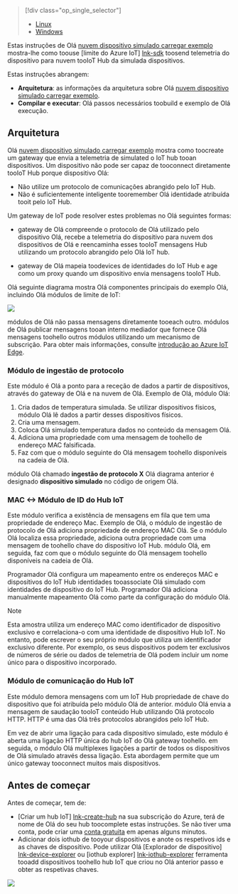 > [!div class="op_single_selector"]
> * [Linux](../articles/iot-hub/iot-hub-linux-iot-edge-simulated-device.md)
> * [Windows](../articles/iot-hub/iot-hub-windows-iot-edge-simulated-device.md)

Estas instruções de Olá [nuvem dispositivo simulado carregar exemplo] mostra-lhe como toouse [limite do Azure IoT] [ lnk-sdk] toosend telemetria do dispositivo para nuvem tooIoT Hub da simulada dispositivos.

Estas instruções abrangem:

* **Arquitetura**: as informações da arquitetura sobre Olá [nuvem dispositivo simulado carregar exemplo].
* **Compilar e executar**: Olá passos necessários toobuild e exemplo de Olá execução.

## <a name="architecture"></a>Arquitetura

Olá [nuvem dispositivo simulado carregar exemplo] mostra como toocreate um gateway que envia a telemetria de simulated o IoT hub tooan dispositivos. Um dispositivo não pode ser capaz de tooconnect diretamente tooIoT Hub porque dispositivo Olá:

* Não utilize um protocolo de comunicações abrangido pelo IoT Hub.
* Não é suficientemente inteligente tooremember Olá identidade atribuída tooit pelo IoT Hub.

Um gateway de IoT pode resolver estes problemas no Olá seguintes formas:

* gateway de Olá compreende o protocolo de Olá utilizado pelo dispositivo Olá, recebe a telemetria do dispositivo para nuvem dos dispositivos de Olá e reencaminha esses tooIoT mensagens Hub utilizando um protocolo abrangido pelo Olá IoT hub.

* gateway de Olá mapeia toodevices de identidades do IoT Hub e age como um proxy quando um dispositivo envia mensagens tooIoT Hub.

Olá seguinte diagrama mostra Olá componentes principais do exemplo Olá, incluindo Olá módulos de limite de IoT:

![][1]

módulos de Olá não passa mensagens diretamente tooeach outro. módulos de Olá publicar mensagens tooan interno mediador que fornece Olá mensagens toohello outros módulos utilizando um mecanismo de subscrição. Para obter mais informações, consulte [introdução ao Azure IoT Edge][lnk-gw-getstarted].

### <a name="protocol-ingestion-module"></a>Módulo de ingestão de protocolo

Este módulo é Olá a ponto para a receção de dados a partir de dispositivos, através do gateway de Olá e na nuvem de Olá. Exemplo de Olá, módulo Olá:

1. Cria dados de temperatura simulada. Se utilizar dispositivos físicos, módulo Olá lê dados a partir desses dispositivos físicos.
1. Cria uma mensagem.
1. Coloca Olá simulado temperatura dados no conteúdo da mensagem Olá.
1. Adiciona uma propriedade com uma mensagem de toohello de endereço MAC falsificada.
1. Faz com que o módulo seguinte do Olá mensagem toohello disponíveis na cadeia de Olá.

módulo Olá chamado **ingestão de protocolo X** Olá diagrama anterior é designado **dispositivo simulado** no código de origem Olá.

### <a name="mac-lt-gt-iot-hub-id-module"></a>MAC &lt;-&gt; Módulo de ID do Hub IoT

Este módulo verifica a existência de mensagens em fila que tem uma propriedade de endereço Mac. Exemplo de Olá, o módulo de ingestão de protocolo de Olá adiciona propriedade de endereço MAC Olá. Se o módulo Olá localiza essa propriedade, adiciona outra propriedade com uma mensagem de toohello chave do dispositivo IoT Hub. módulo Olá, em seguida, faz com que o módulo seguinte do Olá mensagem toohello disponíveis na cadeia de Olá.

Programador Olá configura um mapeamento entre os endereços MAC e dispositivos do IoT Hub identidades tooassociate Olá simulado com identidades de dispositivo do IoT Hub. Programador Olá adiciona manualmente mapeamento Olá como parte da configuração do módulo Olá.

> [!NOTE]
> Esta amostra utiliza um endereço MAC como identificador de dispositivo exclusivo e correlaciona-o com uma identidade de dispositivo Hub IoT. No entanto, pode escrever o seu próprio módulo que utiliza um identificador exclusivo diferente. Por exemplo, os seus dispositivos podem ter exclusivos de números de série ou dados de telemetria de Olá podem incluir um nome único para o dispositivo incorporado.

### <a name="iot-hub-communication-module"></a>Módulo de comunicação do Hub IoT

Este módulo demora mensagens com um IoT Hub propriedade de chave do dispositivo que foi atribuída pelo módulo Olá de anterior. módulo Olá envia a mensagem de saudação tooIoT conteúdo Hub utilizando Olá protocolo HTTP. HTTP é uma das Olá três protocolos abrangidos pelo IoT Hub.

Em vez de abrir uma ligação para cada dispositivo simulado, este módulo é aberta uma ligação HTTP única do hub IoT do Olá gateway toohello. em seguida, o módulo Olá multiplexes ligações a partir de todos os dispositivos de Olá simulado através dessa ligação. Esta abordagem permite que um único gateway tooconnect muitos mais dispositivos.

## <a name="before-you-get-started"></a>Antes de começar

Antes de começar, tem de:

* [Criar um hub IoT] [ lnk-create-hub] na sua subscrição do Azure, terá de nome de Olá do seu hub toocomplete estas instruções. Se não tiver uma conta, pode criar uma [conta gratuita][lnk-free-trial] em apenas alguns minutos.
* Adicionar dois iothub de tooyour dispositivos e anote os respetivos ids e as chaves de dispositivo. Pode utilizar Olá [Explorador de dispositivo] [ lnk-device-explorer] ou [iothub explorer] [ lnk-iothub-explorer] ferramenta tooadd dispositivos toohello hub IoT que criou no Olá anterior passo e obter as respetivas chaves.

![][2]

<!-- Images -->
[1]: media/iot-hub-iot-edge-simulated-selector/image1.png
[2]: media/iot-hub-iot-edge-simulated-selector/image2.png

<!-- Links -->
[nuvem dispositivo simulado carregar exemplo]: https://github.com/Azure/iot-edge/blob/master/samples/simulated_device_cloud_upload/README.md
[lnk-sdk]: https://github.com/Azure/iot-edge
[lnk-gw-getstarted]: ../articles/iot-hub/iot-hub-linux-iot-edge-get-started.md
[lnk-free-trial]: https://azure.microsoft.com/pricing/free-trial/
[lnk-device-explorer]: https://github.com/Azure/azure-iot-sdk-csharp/tree/master/tools/DeviceExplorer
[lnk-iothub-explorer]: https://github.com/Azure/iothub-explorer/blob/master/readme.md
[lnk-create-hub]: ../articles/iot-hub/iot-hub-create-through-portal.md